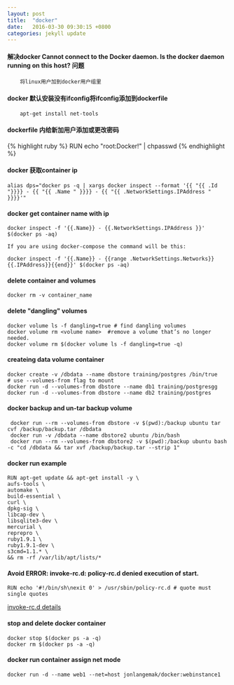 ```yaml
---
layout: post
title:  "docker"
date:   2016-03-30 09:30:15 +0800
categories: jekyll update
---
```


#### 解决docker Cannot connect to the Docker daemon. Is the docker daemon running on this host? 问题

```
    将linux用户加到docker用户组里
```

#### docker 默认安装没有ifconfig将ifconfig添加到dockerfile
```
    apt-get install net-tools
```

#### dockerfile 内给新加用户添加或更改密码
{% highlight ruby %}
RUN echo "root:Docker!" | chpasswd
{% endhighlight %}


#### docker 获取container ip

    alias dps="docker ps -q | xargs docker inspect --format '{{ "{{ .Id "}}}} - {{ "{{ .Name " }}}} - {{ "{{ .NetworkSettings.IPAddress " }}}}'"


#### docker get container name with ip

    docker inspect -f '{{.Name}} - {{.NetworkSettings.IPAddress }}' $(docker ps -aq)

    If you are using docker-compose the command will be this:

    docker inspect -f '{{.Name}} - {{range .NetworkSettings.Networks}}{{.IPAddress}}{{end}}' $(docker ps -aq)


#### delete container and volumes
    docker rm -v container_name

#### delete "dangling" volumes
    docker volume ls -f dangling=true # find dangling volumes
    docker volume rm <volume name>  #remove a volume that’s no longer needed.
    docker volume rm $(docker volume ls -f dangling=true -q)


#### createing data volume container
    docker create -v /dbdata --name dbstore training/postgres /bin/true
    # use --volumes-from flag to mount
    docker run -d --volumes-from dbstore --name db1 training/postgresgg
    docker run -d --volumes-from dbstore --name db2 training/postgres


#### docker backup and un-tar backup volume
     docker run --rm --volumes-from dbstore -v $(pwd):/backup ubuntu tar cvf /backup/backup.tar /dbdata
     docker run -v /dbdata --name dbstore2 ubuntu /bin/bash
     docker run --rm --volumes-from dbstore2 -v $(pwd):/backup ubuntu bash -c "cd /dbdata && tar xvf /backup/backup.tar --strip 1"


#### docker run example
    RUN apt-get update && apt-get install -y \
    aufs-tools \
    automake \
    build-essential \
    curl \
    dpkg-sig \
    libcap-dev \
    libsqlite3-dev \
    mercurial \
    reprepro \
    ruby1.9.1 \
    ruby1.9.1-dev \
    s3cmd=1.1.* \
    && rm -rf /var/lib/apt/lists/*

#### Avoid ERROR: invoke-rc.d: policy-rc.d denied execution of start.
    RUN echo '#!/bin/sh\nexit 0' > /usr/sbin/policy-rc.d # quote must single quotes

[invoke-rc.d details](http://askubuntu.com/questions/365911/why-the-services-do-not-start-at-installation)
                                                    
#### stop and delete docker container
    docker stop $(docker ps -a -q)
    docker rm $(docker ps -a -q)

#### docker run container assign net mode
    docker run -d --name web1 --net=host jonlangemak/docker:webinstance1
